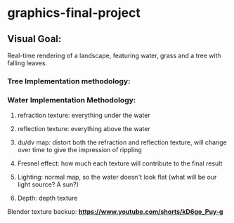 # graphics-final-project

## Visual Goal: 
Real-time rendering of a landscape, featuring water, grass and a tree with falling leaves.


### Tree Implementation methodology:


### Water Implementation Methodology:
1. refraction texture: everything under the water

2. reflection texture: everything above the water

3. du/dv map: distort both the refraction and reflection texture, will change over time to give the impression of rippling

4. Fresnel effect: how much each texture will contribute to the final result 

5.  Lighting: normal map, so the water doesn't look flat (what will be our light source? A sun?) 

6. Depth: depth texture

 
Blender texture backup:
**https://www.youtube.com/shorts/kD6go_Puy-g**
 

